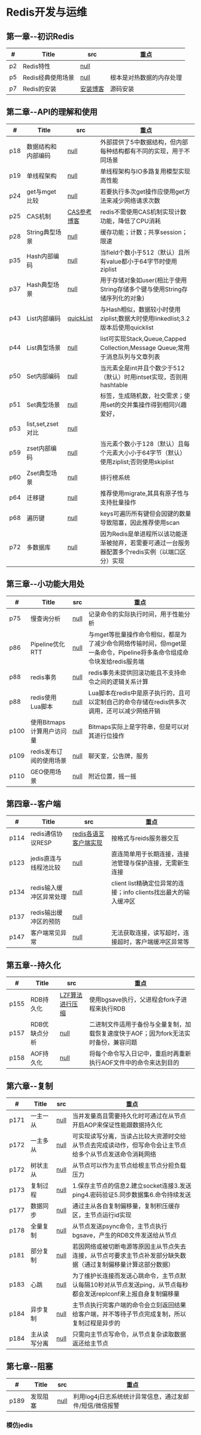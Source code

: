# Redis开发与运维

## 第一章--初识Redis
|  #  |      Title     |   src   |  重点                
|-----|----------------|---------------|-------------
|p2|Redis特性|[null](https://www.baidu.com)|
|p5|Redis经典使用场景|[null](https://www.baidu.com)|根本是对热数据的内存处理
|p7|Redis的安装|[安装博客](https://i.cnblogs.com/EditPosts.aspx?postid=9050938)|源码安装


## 第二章--API的理解和使用
|  #  |      Title     |   src   |  重点                
|-----|----------------|---------------|-------------
|p18|数据结构和内部编码|[null](https://www.baidu.com)|外部提供了5中数据结构，但内部每种结构都有不同的实现，用于不同场景
|p19|单线程架构|[null](https://www.baidu.com)|单线程架构与IO多路复用模型实现高性能
|p24|get与mget比较|[null](https://www.baidu.com)|若要执行多次get操作应使用get方法来减少网络请求次数
|p25|CAS机制|[CAS参考博客](https://www.cnblogs.com/myopensource/p/8177074.html)|redis不需使用CAS机制实现计数功能，降低了CPU消耗
|p28|String典型场景|[null](https://www.baidu.com)|缓存功能；计数；共享session；限速
|p35|Hash内部编码|[null](https://www.baidu.com)|当field个数小于512（默认）且所有value都小于64字节时使用ziplist
|p37|Hash典型场景|[null](https://www.baidu.com)|用于存储对象如user(相比于使用String存储多个键与使用String存储序列化的对象)
|p43|List内部编码|[quickList](https://matt.sh/redis-quicklist)|与Hash相似，数据较小时使用ziplist;数据大时使用linkedlist;3.2版本后使用quicklist
|p44|List典型场景|[null](https://www.baidu.com)|list可实现Stack,Queue,Capped Collection,Message Queue;常用于消息队列与文章列表
|p50|Set内部编码|[null](https://www.baidu.com)|当元素全是int并且个数少于512（默认）时用intset实现，否则用hashtable
|p51|Set典型场景|[null](https://www.baidu.com)|标签，生成随机数，社交需求；使用set的交并集操作得到相同兴趣爱好，
|p53|list,set,zset对比|[null](https://www.baidu.com)|
|p59|zset内部编码|[null](https://www.baidu.com)|当元素个数小于128（默认）且每个元素大小小于64字节（默认）使用ziplist;否则使用skiplist
|p60|Zset典型场景|[null](https://www.baidu.com)|排行榜系统
|p64|迁移键|[null](https://www.baidu.com)|推荐使用migrate,其具有原子性与支持批量操作
|p68|遍历键|[null](https://www.baidu.com)|keys可遍历所有键但会因键的数量导致阻塞，因此推荐使用scan
|p72|多数据库|[null](https://www.baidu.com)|因为Redis是单进程所以该功能逐渐被抛弃，若需要可通过一台服务器配置多个redis实例（以端口区分）实现

## 第三章--小功能大用处
|  #  |      Title     |   src   |  重点                
|-----|----------------|---------------|-------------
|p75|慢查询分析|[null](https://www.baidu.com)|记录命令的实际执行时间，用于性能分析
|p86|Pipeline优化RTT|[null](https://www.baidu.com)|与mget等批量操作命令相似，都是为了减少命令网络传输时间，但mget是一条命令，Pipeline将多条命令组成命令块发给redis服务端
|p88|redis事务|[null](https://www.baidu.com)|redis事务未提供回滚功能且不支持命令之间的逻辑关系计算
|p88|redis使用Lua脚本|[null](https://www.baidu.com)|Lua脚本在redis中是原子执行的，且可以定制自己的命令存储在redis供多次调用，还可以减少网络开销
|p100|使用Bitmaps计算用户访问量|[null](https://www.baidu.com)|Bitmaps实际上是字符串，但是可以对其进行位操作
|p109|redis发布订阅的使用场景|[null](https://www.baidu.com)|聊天室，公告牌，服务
|p110|GEO使用场景|[null](https://www.baidu.com)|附近位置，摇一摇


## 第四章--客户端
|  #  |      Title     |   src   |  重点                
|-----|----------------|---------------|-------------
|p114|redis通信协议RESP|[redis各语言客户端实现](http://redis.io/clients)|按格式与reids服务器交互
|p123|jedis直连与线程池比较|[null](https://www.baidu.com)|直连简单用于长期连接，连接池管理与保护连接，无需新生连接
|p134|redis输入缓冲区异常处理|[null](https://www.baidu.com)|client list精确定位异常的连接；info clients找出最大的输入缓冲区
|p137|redis输出缓冲区的预防|[null](https://www.baidu.com)|
|p147|客户端常见异常|[null](https://www.baidu.com)|无法获取连接，读写超时，连接超时，客户端缓冲区异常等


## 第五章--持久化
|  #  |      Title     |   src   |  重点                
|-----|----------------|---------------|-------------
|p155|RDB持久化|[LZF算法进行压缩](https://blog.csdn.net/zhanfu2905/article/details/68947902)|使用bgsave执行，父进程会fork子进程来执行RDB
|p157|RDB优缺点分析|[null](https://www.baidu.com)|二进制文件适用于备份与全量复制，加载恢复速度快于AOF；因为fork无法实时备份，兼容问题
|p158|AOF持久化|[null](https://www.baidu.com)|将每个命令写入日记中，重启时再重新执行AOF文件中的命令来达到目的


## 第六章--复制
|  #  |      Title     |   src   |  重点                
|-----|----------------|---------------|-------------
|p171|一主一从|[null](https://www.baidu.com)|当并发量高且需要持久化时可通过在从节点开启AOP来保证性能跟数据持久化
|p172|一主多从|[null](https://www.baidu.com)|可实现读写分离，当读占比较大资源时交给从节点去完成读动作，但写命令会让主节点给多个从节点发送命令消耗网络
|p172|树状主从|[null](https://www.baidu.com)|从节点可以作为主节点给根主节点分担负载压力
|p173|复制过程|[null](https://www.baidu.com)|1.保存主节点的信息2.建立socket连接3.发送ping4.密码验证5.同步数据集6.命令持续发送 
|p177|数据同步|[null](https://www.baidu.com)|通过主从各自复制偏移量，复制积压缓存区，主节点运行id实现
|p178|全量复制|[null](https://www.baidu.com)|从节点发送psync命令，主节点执行bgsave，产生的RDB文件发送给从节点
|p181|部分复制|[null](https://www.baidu.com)|若因网络或被切断电源等原因主从节点失去连接，从节点可要求主节点补发部分缺失数据（通过复制偏移量计算这部分数据）
|p183|心跳|[null](https://www.baidu.com)|为了维护长连接而发送心跳命令，主节点默认每隔10秒对从节点发送ping，从节点每秒都会发送replconf来上报自身复制偏移量
|p184|异步复制|[null](https://www.baidu.com)|主节点执行完客户端的命令会立刻返回结果给客户端，并不等待子节点完成复制，所以复制过程是异步的
|p184|主从读写分离|[null](https://www.baidu.com)|只需向主节点写命令，从节点复杂读取数据返还给主节点


## 第七章--阻塞
|  #  |      Title     |   src   |  重点     
|-----|----------------|---------------|-------------
|p189|发现阻塞|[null](https://www.baidu.com)|利用log4j日志系统统计异常信息，通过发邮件/短信/微信报警

          






### 模仿jedis




